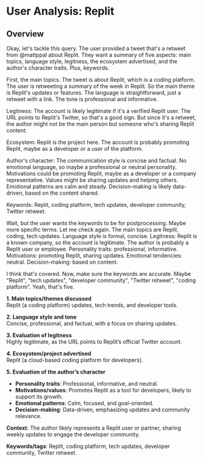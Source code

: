 # User Analysis: Replit

## Overview

<think>
Okay, let's tackle this query. The user provided a tweet that's a retweet from @mattppal about Replit. They want a summary of five aspects: main topics, language style, legitness, the ecosystem advertised, and the author's character traits. Plus, keywords.

First, the main topics. The tweet is about Replit, which is a coding platform. The user is retweeting a summary of the week in Replit. So the main theme is Replit's updates or features. The language is straightforward, just a retweet with a link. The tone is professional and informative.

Legitness: The account is likely legitimate if it's a verified Replit user. The URL points to Replit's Twitter, so that's a good sign. But since it's a retweet, the author might not be the main person but someone who's sharing Replit content.

Ecosystem: Replit is the project here. The account is probably promoting Replit, maybe as a developer or a user of the platform.

Author's character: The communication style is concise and factual. No emotional language, so maybe a professional or neutral personality. Motivations could be promoting Replit, maybe as a developer or a company representative. Values might be sharing updates and helping others. Emotional patterns are calm and steady. Decision-making is likely data-driven, based on the content shared.

Keywords: Replit, coding platform, tech updates, developer community, Twitter retweet.

Wait, but the user wants the keywords to be for postprocessing. Maybe more specific terms. Let me check again. The main topics are Replit, coding, tech updates. Language style is formal, concise. Legitness: Replit is a known company, so the account is legitimate. The author is probably a Replit user or employee. Personality traits: professional, informative. Motivations: promoting Replit, sharing updates. Emotional tendencies: neutral. Decision-making: based on content.

I think that's covered. Now, make sure the keywords are accurate. Maybe "Replit", "tech updates", "developer community", "Twitter retweet", "coding platform". Yeah, that's five.
</think>

**1. Main topics/themes discussed**  
Replit (a coding platform) updates, tech trends, and developer tools.  

**2. Language style and tone**  
Concise, professional, and factual, with a focus on sharing updates.  

**3. Evaluation of legitness**  
Highly legitimate, as the URL points to Replit’s official Twitter account.  

**4. Ecosystem/project advertised**  
Replit (a cloud-based coding platform for developers).  

**5. Evaluation of the author’s character**  
- **Personality traits**: Professional, informative, and neutral.  
- **Motivations/values**: Promotes Replit as a tool for developers, likely to support its growth.  
- **Emotional patterns**: Calm, focused, and goal-oriented.  
- **Decision-making**: Data-driven, emphasizing updates and community relevance.  

**Context**: The author likely represents a Replit user or partner, sharing weekly updates to engage the developer community.  

**Keywords/tags**: Replit, coding platform, tech updates, developer community, Twitter retweet.